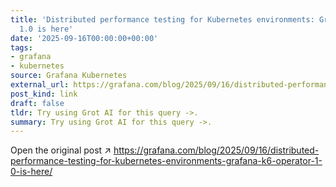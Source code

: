 ```yaml
---
title: 'Distributed performance testing for Kubernetes environments: Grafana k6 Operator
  1.0 is here'
date: '2025-09-16T00:00:00+00:00'
tags:
- grafana
- kubernetes
source: Grafana Kubernetes
external_url: https://grafana.com/blog/2025/09/16/distributed-performance-testing-for-kubernetes-environments-grafana-k6-operator-1-0-is-here/
post_kind: link
draft: false
tldr: Try using Grot AI for this query ->.
summary: Try using Grot AI for this query ->.
---
```

Open the original post ↗ https://grafana.com/blog/2025/09/16/distributed-performance-testing-for-kubernetes-environments-grafana-k6-operator-1-0-is-here/
